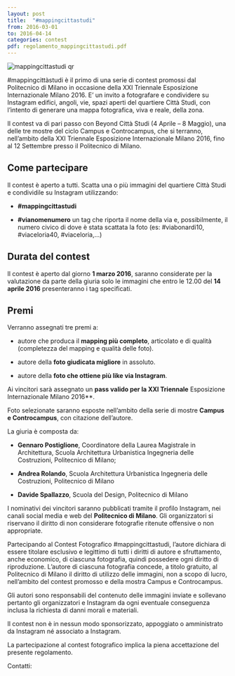 ```yaml
---
layout: post
title:  "#mappingcittastudi"
from: 2016-03-01
to: 2016-04-14
categories: contest
pdf: regolamento_mappingcittastudi.pdf
---
```



![mappingcittastudi qr]({{site.baseurl}}/assets/i/beyondcittastudi_org-contest-mappingcittastudi.png)

#mappingcittàstudi è il primo di una serie di contest promossi dal Politecnico di Milano in occasione della XXI Triennale Esposizione Internazionale Milano 2016. E’ un invito a fotografare e condividere su Instagram edifici, angoli, vie, spazi aperti del quartiere Città Studi, con l’intento di generare una mappa fotografica, viva e reale, della zona.

Il contest va di pari passo con Beyond Città Studi (4 Aprile – 8 Maggio), una delle tre mostre del ciclo Campus e Controcampus, che si terranno, nell’ambito della XXI Triennale Esposizione Internazionale Milano 2016, fino al 12 Settembre presso il Politecnico di Milano.

## Come partecipare

Il contest è aperto a tutti. Scatta una o più immagini del quartiere Città Studi e condividile su Instagram utilizzando:

- **#mappingcittastudi**

- **#vianomenumero** un tag che riporta il nome della via e, possibilmente, il numero civico di dove è stata scattata la foto (es: #viabonardi10, #viaceloria40, #viaceloria,...)

## Durata del contest

Il contest è aperto dal giorno **1 marzo 2016**, saranno considerate per la valutazione da parte della giuria solo le immagini che entro le 12.00 del **14 aprile 2016** presenteranno i tag specificati.

## Premi

Verranno assegnati tre premi a:

- autore che produca il **mapping più completo**, articolato e di qualità (completezza del mapping e qualità delle foto).

- autore della **foto giudicata migliore** in assoluto.

- autore della **foto che ottiene più like via Instagram**.

Ai vincitori sarà assegnato un **pass valido per la XXI Triennale** Esposizione Internazionale Milano 2016**.

Foto selezionate saranno esposte nell’ambito della serie di mostre **Campus e Controcampus**, con citazione dell’autore.

La giuria è composta da:

- **Gennaro Postiglione**, Coordinatore della Laurea Magistrale in Architettura, Scuola Architettura Urbanistica Ingegneria delle Costruzioni, Politecnico di Milano;

- **Andrea Rolando**, Scuola Architettura Urbanistica Ingegneria delle Costruzioni, Politecnico di Milano

- **Davide Spallazzo**, Scuola del Design, Politecnico di Milano

I nominativi dei vincitori saranno pubblicati tramite il profilo Instagram, nei canali social media e web del **Politecnico di Milano**.
Gli organizzatori si riservano il diritto di non considerare fotografie ritenute offensive o non appropriate.

Partecipando al Contest Fotografico #mappingcittastudi, l’autore dichiara di essere titolare esclusivo e legittimo di tutti i diritti di autore e sfruttamento, anche economico, di ciascuna fotografia, quindi possedere ogni diritto di riproduzione. L’autore di ciascuna fotografia concede, a titolo gratuito, al Politecnico di Milano il diritto di utilizzo delle immagini, non a scopo di lucro, nell’ambito del contest promosso e della mostra Campus e Controcampus.

Gli autori sono responsabili del contenuto delle immagini inviate e sollevano pertanto gli organizzatori e Instagram da ogni eventuale conseguenza inclusa la richiesta di danni morali e materiali.

Il contest non è in nessun modo sponsorizzato, appoggiato o amministrato da Instagram né associato a Instagram.

La partecipazione al contest fotografico implica la piena accettazione del presente regolamento.

Contatti:
[](mailto:)
